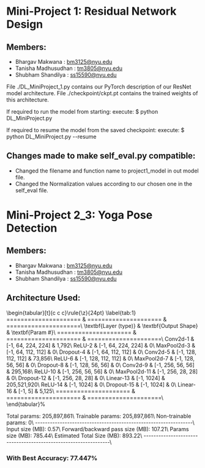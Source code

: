 # Mini-Project 1: Residual Network Design
## Members:
- Bhargav Makwana     : bm3125@nyu.edu
- Tanisha Madhusudhan : tm3805@nyu.edu
- Shubham Shandilya   : ss15590@nyu.edu

File ./DL_MiniProject_1.py contains our PyTorch description of our ResNet model architecture.
File ./checkpoint/ckpt.pt contains the trained weights of this architecture.

If required to run the model from starting:
execute: $ python DL_MiniProject.py

If required to resume the model from the saved checkpoint:
execute: $ python DL_MiniProject.py --resume

## Changes made to make self_eval.py compatible:
- Changed the filename and function name to project1_model in out model file.
- Changed the Normalization values according to our chosen one in the self_eval file.

# Mini-Project 2_3: Yoga Pose Detection
## Members:
- Bhargav Makwana     : bm3125@nyu.edu
- Tanisha Madhusudhan : tm3805@nyu.edu
- Shubham Shandilya   : ss15590@nyu.edu

## Architecture Used:
\begin{tabular}[t]{c c c}\rule{\z}{24pt} \label{tab:1}
    ===================== & ===================== & =====================\\
    \textbf{Layer (type)} & \textbf{Output Shape} & \textbf{Param \#}\\
    ===================== & ===================== & =====================\\
            Conv2d-1     &    [-1, 64, 224, 224]   &        1,792\\
              ReLU-2     &    [-1, 64, 224, 224]   &            0\\
         MaxPool2d-3     &    [-1, 64, 112, 112]    &           0\\
           Dropout-4     &    [-1, 64, 112, 112]    &           0\\
            Conv2d-5     &   [-1, 128, 112, 112]    &      73,856\\
              ReLU-6     &   [-1, 128, 112, 112]    &           0\\
         MaxPool2d-7     &     [-1, 128, 56, 56]    &           0\\
           Dropout-8     &     [-1, 128, 56, 56]    &           0\\
            Conv2d-9     &     [-1, 256, 56, 56]    &     295,168\\
             ReLU-10     &     [-1, 256, 56, 56]    &           0\\
        MaxPool2d-11     &     [-1, 256, 28, 28]    &           0\\
          Dropout-12     &     [-1, 256, 28, 28]    &           0\\
           Linear-13     &            [-1, 1024]    & 205,521,920\\
             ReLU-14     &            [-1, 1024]    &           0\\
          Dropout-15     &            [-1, 1024]    &           0\\
           Linear-16     &               [-1, 5]    &       5,125\\
    ===================== & ===================== & =====================\\
\end{tabular}%
            

Total params: 205,897,861\\
Trainable params: 205,897,861\\
Non-trainable params: 0\\
----------------------------------------------------------------\\
Input size (MB): 0.57\\
Forward/backward pass size (MB): 107.21\\
Params size (MB): 785.44\\
Estimated Total Size (MB): 893.22\\
----------------------------------------------------------------\\
### With Best Accuracy: 77.447%
